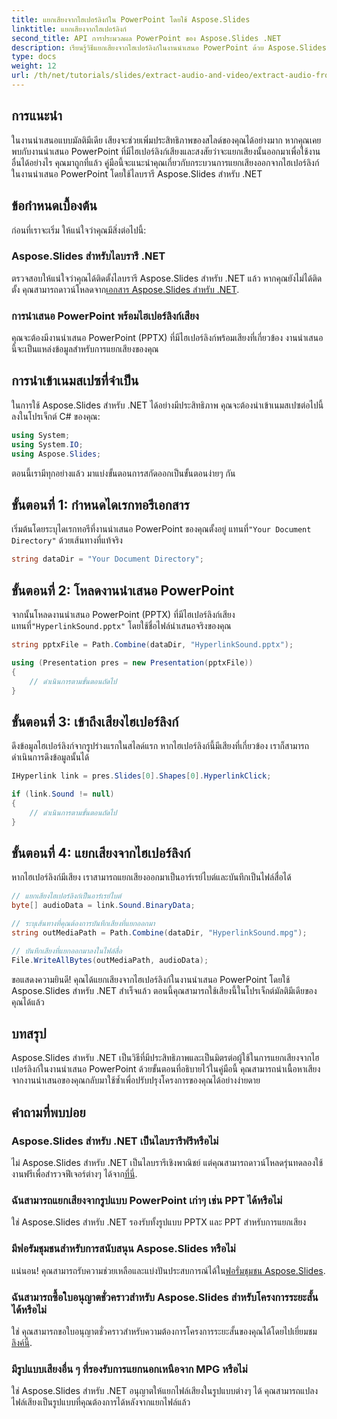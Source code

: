 ```yaml
---
title: แยกเสียงจากไฮเปอร์ลิงก์ใน PowerPoint โดยใช้ Aspose.Slides
linktitle: แยกเสียงจากไฮเปอร์ลิงก์
second_title: API การประมวลผล PowerPoint ของ Aspose.Slides .NET
description: เรียนรู้วิธีแยกเสียงจากไฮเปอร์ลิงก์ในงานนำเสนอ PowerPoint ด้วย Aspose.Slides สำหรับ .NET คำแนะนำทีละขั้นตอนนี้ให้คำแนะนำที่ชัดเจน
type: docs
weight: 12
url: /th/net/tutorials/slides/extract-audio-and-video/extract-audio-from-hyperlinks/
---
```

## การแนะนำ

ในงานนำเสนอแบบมัลติมีเดีย เสียงจะช่วยเพิ่มประสิทธิภาพของสไลด์ของคุณได้อย่างมาก หากคุณเคยพบกับงานนำเสนอ PowerPoint ที่มีไฮเปอร์ลิงก์เสียงและสงสัยว่าจะแยกเสียงนั้นออกมาเพื่อใช้งานอื่นได้อย่างไร คุณมาถูกที่แล้ว คู่มือนี้จะแนะนำคุณเกี่ยวกับกระบวนการแยกเสียงออกจากไฮเปอร์ลิงก์ในงานนำเสนอ PowerPoint โดยใช้ไลบรารี Aspose.Slides สำหรับ .NET

## ข้อกำหนดเบื้องต้น

ก่อนที่เราจะเริ่ม ให้แน่ใจว่าคุณมีสิ่งต่อไปนี้:

### Aspose.Slides สำหรับไลบรารี .NET

 ตรวจสอบให้แน่ใจว่าคุณได้ติดตั้งไลบรารี Aspose.Slides สำหรับ .NET แล้ว หากคุณยังไม่ได้ติดตั้ง คุณสามารถดาวน์โหลดจาก[เอกสาร Aspose.Slides สำหรับ .NET](https://reference.aspose.com/slides/net/).

### การนำเสนอ PowerPoint พร้อมไฮเปอร์ลิงก์เสียง

คุณจะต้องมีงานนำเสนอ PowerPoint (PPTX) ที่มีไฮเปอร์ลิงก์พร้อมเสียงที่เกี่ยวข้อง งานนำเสนอนี้จะเป็นแหล่งข้อมูลสำหรับการแยกเสียงของคุณ

## การนำเข้าเนมสเปซที่จำเป็น

ในการใช้ Aspose.Slides สำหรับ .NET ได้อย่างมีประสิทธิภาพ คุณจะต้องนำเข้าเนมสเปซต่อไปนี้ลงในโปรเจ็กต์ C# ของคุณ:

```csharp
using System;
using System.IO;
using Aspose.Slides;
```

ตอนนี้เรามีทุกอย่างแล้ว มาแบ่งขั้นตอนการสกัดออกเป็นขั้นตอนง่ายๆ กัน

## ขั้นตอนที่ 1: กำหนดไดเรกทอรีเอกสาร

 เริ่มต้นโดยระบุไดเรกทอรีที่งานนำเสนอ PowerPoint ของคุณตั้งอยู่ แทนที่`"Your Document Directory"` ด้วยเส้นทางที่แท้จริง

```csharp
string dataDir = "Your Document Directory";
```

## ขั้นตอนที่ 2: โหลดงานนำเสนอ PowerPoint

 จากนั้นโหลดงานนำเสนอ PowerPoint (PPTX) ที่มีไฮเปอร์ลิงก์เสียง แทนที่`"HyperlinkSound.pptx"` โดยใช้ชื่อไฟล์นำเสนอจริงของคุณ

```csharp
string pptxFile = Path.Combine(dataDir, "HyperlinkSound.pptx");

using (Presentation pres = new Presentation(pptxFile))
{
    // ดำเนินการตามขั้นตอนถัดไป
}
```

## ขั้นตอนที่ 3: เข้าถึงเสียงไฮเปอร์ลิงก์

ดึงข้อมูลไฮเปอร์ลิงก์จากรูปร่างแรกในสไลด์แรก หากไฮเปอร์ลิงก์นี้มีเสียงที่เกี่ยวข้อง เราก็สามารถดำเนินการดึงข้อมูลนั้นได้

```csharp
IHyperlink link = pres.Slides[0].Shapes[0].HyperlinkClick;

if (link.Sound != null)
{
    // ดำเนินการตามขั้นตอนถัดไป
}
```

## ขั้นตอนที่ 4: แยกเสียงจากไฮเปอร์ลิงก์

หากไฮเปอร์ลิงก์มีเสียง เราสามารถแยกเสียงออกมาเป็นอาร์เรย์ไบต์และบันทึกเป็นไฟล์สื่อได้

```csharp
// แยกเสียงไฮเปอร์ลิงก์เป็นอาร์เรย์ไบต์
byte[] audioData = link.Sound.BinaryData;

// ระบุเส้นทางที่คุณต้องการบันทึกเสียงที่แยกออกมา
string outMediaPath = Path.Combine(dataDir, "HyperlinkSound.mpg");

// บันทึกเสียงที่แยกออกมาลงในไฟล์สื่อ
File.WriteAllBytes(outMediaPath, audioData);
```

ขอแสดงความยินดี! คุณได้แยกเสียงจากไฮเปอร์ลิงก์ในงานนำเสนอ PowerPoint โดยใช้ Aspose.Slides สำหรับ .NET สำเร็จแล้ว ตอนนี้คุณสามารถใช้เสียงนี้ในโปรเจ็กต์มัลติมีเดียของคุณได้แล้ว

## บทสรุป

Aspose.Slides สำหรับ .NET เป็นวิธีที่มีประสิทธิภาพและเป็นมิตรต่อผู้ใช้ในการแยกเสียงจากไฮเปอร์ลิงก์ในงานนำเสนอ PowerPoint ด้วยขั้นตอนที่อธิบายไว้ในคู่มือนี้ คุณสามารถนำเนื้อหาเสียงจากงานนำเสนอของคุณกลับมาใช้ซ้ำเพื่อปรับปรุงโครงการของคุณได้อย่างง่ายดาย

## คำถามที่พบบ่อย

### Aspose.Slides สำหรับ .NET เป็นไลบรารีฟรีหรือไม่
 ไม่ Aspose.Slides สำหรับ .NET เป็นไลบรารีเชิงพาณิชย์ แต่คุณสามารถดาวน์โหลดรุ่นทดลองใช้งานฟรีเพื่อสำรวจฟีเจอร์ต่างๆ ได้จาก[ที่นี่](https://releases.aspose.com/).

### ฉันสามารถแยกเสียงจากรูปแบบ PowerPoint เก่าๆ เช่น PPT ได้หรือไม่
ใช่ Aspose.Slides สำหรับ .NET รองรับทั้งรูปแบบ PPTX และ PPT สำหรับการแยกเสียง

### มีฟอรัมชุมชนสำหรับการสนับสนุน Aspose.Slides หรือไม่
 แน่นอน! คุณสามารถรับความช่วยเหลือและแบ่งปันประสบการณ์ได้ใน[ฟอรั่มชุมชน Aspose.Slides](https://forum.aspose.com/).

### ฉันสามารถซื้อใบอนุญาตชั่วคราวสำหรับ Aspose.Slides สำหรับโครงการระยะสั้นได้หรือไม่
ใช่ คุณสามารถขอใบอนุญาตชั่วคราวสำหรับความต้องการโครงการระยะสั้นของคุณได้โดยไปเยี่ยมชม[ลิงค์นี้](https://purchase.aspose.com/temporary-license/).

### มีรูปแบบเสียงอื่น ๆ ที่รองรับการแยกนอกเหนือจาก MPG หรือไม่
ใช่ Aspose.Slides สำหรับ .NET อนุญาตให้แยกไฟล์เสียงในรูปแบบต่างๆ ได้ คุณสามารถแปลงไฟล์เสียงเป็นรูปแบบที่คุณต้องการได้หลังจากแยกไฟล์แล้ว